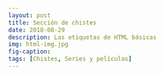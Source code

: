 ```yaml
---
layout: post
title: Sección de chistes
date: 2018-08-29
description: Las etiquetas de HTML básicas
img: html-img.jpg 
fig-caption: 
tags: [Chistes, Series y películas]
---
```


